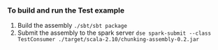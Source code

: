 ### To build and run the Test example
1. Build the assembly ```./sbt/sbt package```
1. Submit the assembly to the spark server ```dse spark-submit --class TestConsumer ./target/scala-2.10/chunking-assembly-0.2.jar```

